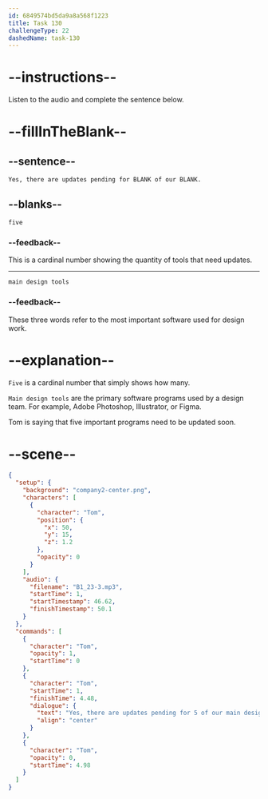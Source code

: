 ```yaml
---
id: 6849574bd5da9a8a568f1223
title: Task 130
challengeType: 22
dashedName: task-130
---
```


<!-- (audio) Tom: Yes, there are updates pending for five of our main design tools. -->

# --instructions--

Listen to the audio and complete the sentence below.

# --fillInTheBlank--

## --sentence--

`Yes, there are updates pending for BLANK of our BLANK.`

## --blanks--

`five`

### --feedback--

This is a cardinal number showing the quantity of tools that need updates.

---

`main design tools`

### --feedback--

These three words refer to the most important software used for design work.

# --explanation--

`Five` is a cardinal number that simply shows how many.  

`Main design tools` are the primary software programs used by a design team. For example, Adobe Photoshop, Illustrator, or Figma.

Tom is saying that five important programs need to be updated soon.

# --scene--

```json
{
  "setup": {
    "background": "company2-center.png",
    "characters": [
      {
        "character": "Tom",
        "position": {
          "x": 50,
          "y": 15,
          "z": 1.2
        },
        "opacity": 0
      }
    ],
    "audio": {
      "filename": "B1_23-3.mp3",
      "startTime": 1,
      "startTimestamp": 46.62,
      "finishTimestamp": 50.1
    }
  },
  "commands": [
    {
      "character": "Tom",
      "opacity": 1,
      "startTime": 0
    },
    {
      "character": "Tom",
      "startTime": 1,
      "finishTime": 4.48,
      "dialogue": {
        "text": "Yes, there are updates pending for 5 of our main design tools.",
        "align": "center"
      }
    },
    {
      "character": "Tom",
      "opacity": 0,
      "startTime": 4.98
    }
  ]
}
```
